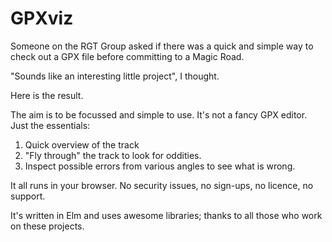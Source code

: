 # GPXviz

Someone on the RGT Group asked if there was a quick and simple way to check out a GPX file before committing to a Magic Road.

"Sounds like an interesting little project", I thought.

Here is the result.

The aim is to be focussed and simple to use. It's not a fancy GPX editor. Just the essentials:

1. Quick overview of the track
2. "Fly through" the track to look for oddities.
3. Inspect possible errors from various angles to see what is wrong.

It all runs in your browser. No security issues, no sign-ups, no licence, no support.

It's written in Elm and uses awesome libraries; thanks to all those who work on these projects.
